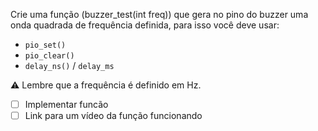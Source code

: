 Crie uma função (buzzer_test(int freq)) que gera no pino do
buzzer uma onda quadrada de frequência definida, para isso você
deve usar:

- `pio_set()`
- `pio_clear()`
- `delay_ns()` / `delay_ms`

:warning: Lembre que a frequência é definido em Hz.

- [ ] Implementar funcão
- [ ] Link para um vídeo da função funcionando